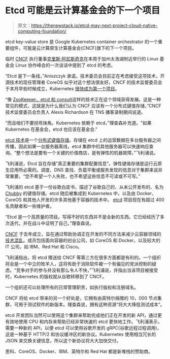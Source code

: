 # Etcd 可能是云计算基金会的下一个项目

> 原文：<https://thenewstack.io/etcd-may-next-project-cloud-native-computing-foundation/>

etcd key-value store 是 Google Kubernetes container orchestrator 的一个重要组件，可能是云计算原生计算基金会(CNCF)旗下的下一个项目。

临时 [CNCF](https://cncf.io/) 执行董事[克里斯·阿尼斯奇克](https://twitter.com/cra)在本周于加州太浩湖附近举行的 Linux 基金会 Linux 协作峰会的一次谈话中提到了 etcd 的考虑。

“Etcd 是下一条线，”Aniszczyk 承诺。技术委员会目前正在考虑接受这项技术，开源技术的现任管理者 CoreOS 似乎对这个想法很友好。CNCF 的技术监督委员会于本月早些时候成立，Kubernetes [很快成为第一个项目](http://blogs.cisco.com/cloud/cloud-native-computing-foundation-accepts-kubernetes-as-first-project)。

“像 [ZooKeeper、etcd 和 consult](http://technologyconversations.com/2015/09/08/service-discovery-zookeeper-vs-etcd-vs-consul/)这样的技术正在这个领域获得发展。这是一种常见的模式，这就是为什么我们认为 CNCF 应该有一个分布式键值存储，”CNCF 技术监督委员会负责人 Alexis Richardson 在 TNS 播客录制期间说道。

“而且咱们不要拐弯抹角。Kubernetes 依赖于 etcd，”理查森补充道。"如果 Kubernetes 在基金会，etcd 也应该在基金会."

[etcd 技术](https://thenewstack.io/about-etcd-the-distributed-key-value-store-used-for-kubernetes-googles-cluster-container-manager/)是一个[分布式键值存储](https://thenewstack.io/about-etcd-the-distributed-key-value-store-used-for-kubernetes-googles-cluster-container-manager/)。存储在 etcd 上的运营数据在多台服务器之间传播，因此如果一台服务器离线，etcd 集群中的其他服务器可以快速响应查询。“整个想法是要有一个关键的价值商店，是有弹性的机器故障，”飞利浦说。

飞利浦说，Etcd 旨在存储“真正重要的集群配置信息”。弹性键值存储是运行云原生应用所必需的。调度、DNS 查找、负载平衡或服务发现的信息对于集群来说非常重要，“您不希望一个人失败，也不希望这些信息不可读或不可写。”

飞利浦的 etcd 基于一份谷歌白皮书，描述了谷歌自己的、从未公开发布的、名为 [Chubby](https://research.google.com/archive/chubby.html) 的键值存储。etcd 随后被集成到 Kubernetes 中，以及由 Docker、CoreOS 和其他人开发的许多其他基于容器的技术中。 [etcd](https://github.com/coreos/etcd) 项目现在有超过 400 名贡献者和一些维护者。

“Etcd 是一个高质量的项目。写得不好的东西并不是全新的东西。它已经经历了多次迭代，并在战斗中证明了自己，”理查森说。

[CNCF](https://thenewstack.io/cloud-native-computing-foundation-seeks-clarity-world-container-confusion/) 于去年成立，旨在通过帮助协调正在开发的不同方法来减少云容器领域的[技术混乱](https://twitter.com/joyent/status/697549725319483392)。成员包括面向容器的创业公司，如 CoreOS 和 Docker，以及较大的 IT 公司，如 IBM、Red Hat 和 Cisco。

飞利浦指出，将 etcd 赠送给 CNCF 等第三方在很多方面都是有利的。一个组织将会是一个中立的牧羊人，这将有助于消除软件被一个有偏见的党派控制的疑虑。“竞争对手的参与并没有那么令人不快，”飞利浦说，并指出当该项目被接受时，Kubernetes 的版权就从谷歌转移到了 CNCF。

一个组织还可以处理所有的日常管理职责，如执行版权和注册域名。

CNCF 将给 etcd 带来的另一个好处是，它拥有由英特尔捐赠的 10，000 节点集群，可用于测试软件的新版本。理查森说，拥有这种资源“将大大降低测试成本”。

etcd 开发团队当然可以使用这个集群来帮助完成他们正在开发的新 API，通过更有效地使用 CPU 和内存来帮助已经非常快速的 etcd 更快地工作。飞利浦表示，需要一种新的 API，以便 etcd 可以使用谷歌开发的 gRPC(谷歌远程过程调用)，这是一种基于 HTTP/2 和协议缓冲区的新协议。Kubernetes 使用相当冗长的 JSON 来交换关键信息，所以这个新协议将大大加快交付。

思科、CoreOS、Docker、IBM、英特尔和 Red Hat 都是新堆栈的赞助商。

<svg xmlns:xlink="http://www.w3.org/1999/xlink" viewBox="0 0 68 31" version="1.1"><title>Group</title> <desc>Created with Sketch.</desc></svg>